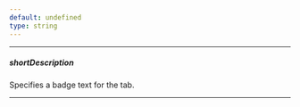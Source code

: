 ```yaml
---
default: undefined
type: string
---
```

---
##### shortDescription
Specifies a badge text for the tab.

---
